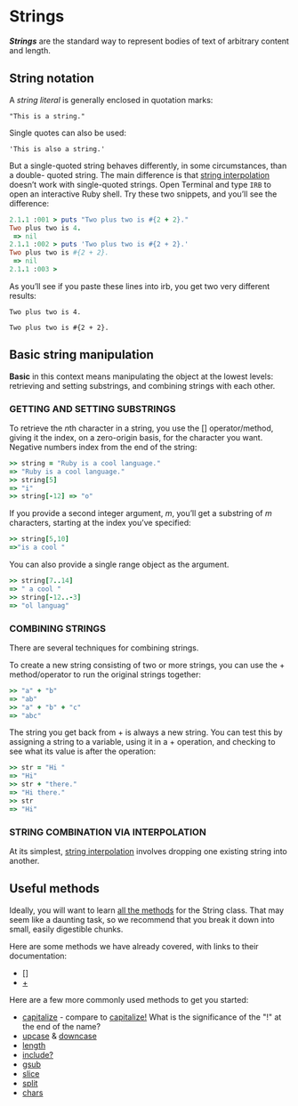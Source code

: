 # Strings

***Strings*** are the standard way to represent bodies of text of arbitrary content and length.

## String notation

A *string literal* is generally enclosed in quotation marks:

` "This is a string." `

Single quotes can also be used:

` 'This is also a string.' `

But a single-quoted string behaves differently, in some circumstances, than a double- quoted string. The main difference is that [string interpolation](https://github.com/makersacademy/course/blob/master/pills/string_interpolation.md) doesn’t work with single-quoted strings. Open Terminal and type ```IRB``` to open an interactive Ruby shell. Try these two snippets, and you’ll see the difference:

````ruby
2.1.1 :001 > puts "Two plus two is #{2 + 2}."
Two plus two is 4.
 => nil 
2.1.1 :002 > puts 'Two plus two is #{2 + 2}.'
Two plus two is #{2 + 2}.
 => nil 
2.1.1 :003 > 
````

As you’ll see if you paste these lines into irb, you get two very different results:

` Two plus two is 4. `

` Two plus two is #{2 + 2}. `


## Basic string manipulation

**Basic** in this context means manipulating the object at the lowest levels: retrieving and setting substrings, and combining strings with each other.

### GETTING AND SETTING SUBSTRINGS

To retrieve the *n*th character in a string, you use the [] operator/method, giving it the index, on a zero-origin basis, for the character you want. Negative numbers index from the end of the string:

````ruby
>> string = "Ruby is a cool language." 
=> "Ruby is a cool language."
>> string[5]
=> "i"
>> string[-12] => "o"
````

If you provide a second integer argument, *m*, you’ll get a substring of *m* characters, starting at the index you’ve specified:

````ruby
>> string[5,10] 
=>"is a cool "
````

You can also provide a single range object as the argument. 

````ruby
>> string[7..14] 
=> " a cool "
>> string[-12..-3]
=> "ol languag"
````

### COMBINING STRINGS

There are several techniques for combining strings. 

To create a new string consisting of two or more strings, you can use the + method/operator to run the original strings together:

````ruby
>> "a" + "b"
=> "ab"
>> "a" + "b" + "c"
=> "abc"
````

The string you get back from + is always a new string. You can test this by assigning a string to a variable, using it in a + operation, and checking to see what its value is after the operation:

````ruby
>> str = "Hi "
=> "Hi"
>> str + "there."
=> "Hi there."
>> str
=> "Hi"
````

### STRING COMBINATION VIA INTERPOLATION

At its simplest, [string interpolation](https://github.com/makersacademy/course/blob/master/pills/string_interpolation.md) involves dropping one existing string into another.

## Useful methods

Ideally, you will want to learn [all the methods](http://ruby-doc.org/core-2.1.4/String.html) for the String class. That may seem like a daunting task, so we recommend that you break it down into small, easily digestible chunks. 

Here are some methods we have already covered, with links to their documentation:

- [\[\]](http://ruby-doc.org/core-2.1.4/String.html#method-i-5B-5D)
- [+](http://ruby-doc.org/core-2.1.4/String.html#method-i-2B)

Here are a few more commonly used methods to get you started:

- [capitalize](http://ruby-doc.org/core-2.1.4/String.html#method-i-capitalize) - compare to [capitalize!](http://ruby-doc.org/core-2.1.4/String.html#method-i-capitalize-21) What is the significance of the "!" at the end of the name?
- [upcase](http://ruby-doc.org/core-2.1.4/String.html#method-i-upcase) & [downcase](http://ruby-doc.org/core-2.1.4/String.html#method-i-downcase)
- [length](http://ruby-doc.org/core-2.1.4/String.html#method-i-length)
- [include?](http://ruby-doc.org/core-2.1.4/String.html#method-i-include-3F)
- [gsub](http://ruby-doc.org/core-2.1.4/String.html#method-i-gsub)
- [slice](http://ruby-doc.org/core-2.1.4/String.html#method-i-slice)
- [split](http://ruby-doc.org/core-2.1.4/String.html#method-i-split)
- [chars](http://ruby-doc.org/core-2.1.4/String.html#method-i-chars)
